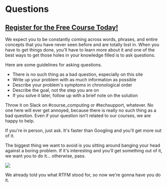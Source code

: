# Questions
##  [Register for the Free Course Today!](https://www.roppers.org/courses/computing-fundamentals)
We expect you to be constantly coming across words, phrases, and entire concepts that you have never seen before and are totally lost in. When you have to get things done, you'll have to learn more about it and one of the best ways to get those holes in your knowledge filled is to ask questions.

Here are some guidelines for asking questions.

* There is no such thing as a bad question, especially on this site
* Write up your problem with as much information as possible
* Describe your problem's symptoms in chronological order
* Describe the goal, not the step you are on
* If you solve it later, follow up with a brief note on the solution

Throw it on Slack on #course_computing or #techsupport, whatever. No one here will ever get annoyed, because there is really no such thing as a bad question. Even if your question isn't related to our courses, we are happy to help.

If you're in person, just ask. It's faster than Googling and you'll get more out of it.

The biggest thing we want to avoid is you sitting around banging your head against a boring problem. If it's interesting and you'll get something out of it, we want you to do it... otherwise, pass.

[<img src="https://imgs.xkcd.com/comics/nerd_sniping.png">](https://xkcd.com/356/)


We already told you what RTFM stood for, so now we're gonna have you do it.
